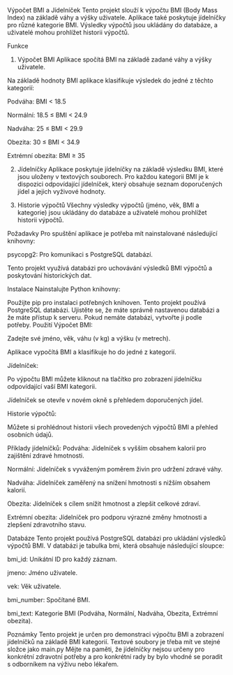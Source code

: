Výpočet BMI a Jídelníček
Tento projekt slouží k výpočtu BMI (Body Mass Index) na základě váhy a výšky uživatele. Aplikace také poskytuje jídelníčky pro různé kategorie BMI. Výsledky výpočtů jsou ukládány do databáze, a uživatelé mohou prohlížet historii výpočtů.

Funkce
1. Výpočet BMI
Aplikace spočítá BMI na základě zadané váhy a výšky uživatele.

Na základě hodnoty BMI aplikace klasifikuje výsledek do jedné z těchto kategorií:

Podváha: BMI < 18.5

Normální: 18.5 ≤ BMI < 24.9

Nadváha: 25 ≤ BMI < 29.9

Obezita: 30 ≤ BMI < 34.9

Extrémní obezita: BMI ≥ 35

2. Jídelníčky
Aplikace poskytuje jídelníčky na základě výsledku BMI, které jsou uloženy v textových souborech. Pro každou kategorii BMI je k dispozici odpovídající jídelníček, který obsahuje seznam doporučených jídel a jejich vyživové hodnoty.

3. Historie výpočtů
Všechny výsledky výpočtů (jméno, věk, BMI a kategorie) jsou ukládány do databáze a uživatelé mohou prohlížet historii výpočtů.

Požadavky
Pro spuštění aplikace je potřeba mít nainstalované následující knihovny:

psycopg2: Pro komunikaci s PostgreSQL databází.

Tento projekt využívá databázi pro uchovávání výsledků BMI výpočtů a poskytování historických dat.


Instalace
Nainstalujte Python knihovny:

Použijte pip pro instalaci potřebných knihoven.
Tento projekt používá PostgreSQL databázi. Ujistěte se, že máte správně nastavenou databázi a že máte přístup k serveru.
Pokud nemáte databázi, vytvořte ji podle potřeby.
Použití
Výpočet BMI:

Zadejte své jméno, věk, váhu (v kg) a výšku (v metrech).

Aplikace vypočítá BMI a klasifikuje ho do jedné z kategorií.

Jídelníček:

Po výpočtu BMI můžete kliknout na tlačítko pro zobrazení jídelníčku odpovídající vaší BMI kategorii.

Jídelníček se otevře v novém okně s přehledem doporučených jídel.

Historie výpočtů:

Můžete si prohlédnout historii všech provedených výpočtů BMI a přehled osobních údajů.

Příklady jídelníčků:
Podváha: Jídelníček s vyšším obsahem kalorií pro zajištění zdravé hmotnosti.

Normální: Jídelníček s vyváženým poměrem živin pro udržení zdravé váhy.

Nadváha: Jídelníček zaměřený na snížení hmotnosti s nižším obsahem kalorií.

Obezita: Jídelníček s cílem snížit hmotnost a zlepšit celkové zdraví.

Extrémní obezita: Jídelníček pro podporu výrazné změny hmotnosti a zlepšení zdravotního stavu.

Databáze
Tento projekt používá PostgreSQL databázi pro ukládání výsledků výpočtů BMI. V databázi je tabulka bmi, která obsahuje následující sloupce:

bmi_id: Unikátní ID pro každý záznam.

jmeno: Jméno uživatele.

vek: Věk uživatele.

bmi_number: Spočítané BMI.

bmi_text: Kategorie BMI (Podváha, Normální, Nadváha, Obezita, Extrémní obezita).

Poznámky
Tento projekt je určen pro demonstraci výpočtu BMI a zobrazení jídelníčků na základě BMI kategorií.
Textové soubory je třeba mít ve stejné složce jako main.py
Mějte na paměti, že jídelníčky nejsou určeny pro konkrétní zdravotní potřeby a pro konkrétní rady by bylo vhodné se poradit s odborníkem na výživu nebo lékařem.
